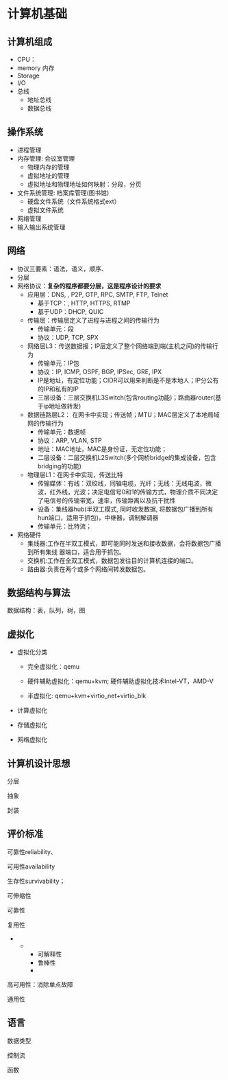 # 计算机基础

## 计算机组成

* CPU：
* memory 内存
* Storage
* I/O
* 总线
    * 地址总线
    * 数据总线

## 操作系统

* 进程管理
* 内存管理: 会议室管理
  * 物理内存的管理
  * 虚拟地址的管理
  * 虚拟地址和物理地址如何映射：分段，分页
* 文件系统管理: 档案库管理(图书馆)
  * 硬盘文件系统（文件系统格式ext）
  * 虚拟文件系统
* 网络管理
* 输入输出系统管理

## 网络

* 协议三要素：语法，语义，顺序、
* 分层
* 网络协议：**复杂的程序都要分层，这是程序设计的要求**
  * 应用层：DNS, , P2P, GTP, RPC, SMTP, FTP, Telnet
    * 基于TCP：, HTTP, HTTPS, RTMP
    * 基于UDP：DHCP, QUIC
  * 传输层：传输层定义了进程与进程之间的传输行为
    * 传输单元：段
    * 协议：UDP, TCP, SPX
  * 网络层L3：传送数据报；IP层定义了整个网络端到端(主机之间)的传输行为
    * 传输单元：IP包
    * 协议：IP, ICMP, OSPF, BGP, IPSec, GRE, IPX
    * IP是地址，有定位功能；CIDR可以用来判断是不是本地人；IP分公有的IP和私有的IP
    * 三层设备：三层交换机L3Switch(包含routing功能)；路由器router(基于ip地址做转发)
  * 数据链路层L2： 在网卡中实现；传送帧；MTU；MAC层定义了本地局域网的传输行为
    * 传输单元：数据帧
    * 协议：ARP, VLAN, STP
    * 地址：MAC地址，MAC是身份证，无定位功能；
    * 二层设备：二层交换机L2Switch(多个网桥bridge的集成设备，包含bridging的功能)
  * 物理层L1：在网卡中实现，传送比特
    * 传输媒体：有线：双绞线，同轴电缆，光纤；无线：无线电波，微波，红外线，光波；决定电信号0和1的传输方式，物理介质不同决定了电信号的传输带宽，速率，传输距离以及抗干扰性
    * 设备：集线器hub(半双工模式, 同时收发数据, 将数据包广播到所有hun端口，适用于抓包)，中继器，调制解调器
    * 传输单元：比特流；
* 网络硬件
  * 集线器:工作在半双工模式，即可能同时发送和接收数据，会将数据包广播到所有集线 器端口，适合用于抓包。
  * 交换机:工作在全双工模式，数据包发往目的计算机连接的端口。 
  * 路由器:负责在两个或多个网络间转发数据包。
  

## 数据结构与算法

数据结构：表，队列，树，图

## 虚拟化

* 虚拟化分类

  * 完全虚拟化：qemu

  * 硬件辅助虚拟化：qemu+kvm; 硬件辅助虚拟化技术Intel-VT，AMD-V

  * 半虚拟化: qemu+kvm+virtio_net+virtio_blk

* 计算虚拟化

* 存储虚拟化

* 网络虚拟化



## 计算机设计思想

分层

抽象

封装

## 评价标准

可靠性reliability、

可用性availability

生存性survivability；



可伸缩性

可靠性

复用性

- - - 可解释性
    - 鲁棒性
    - 

高可用性：消除单点故障



通用性

## 语言

数据类型

控制流

函数
